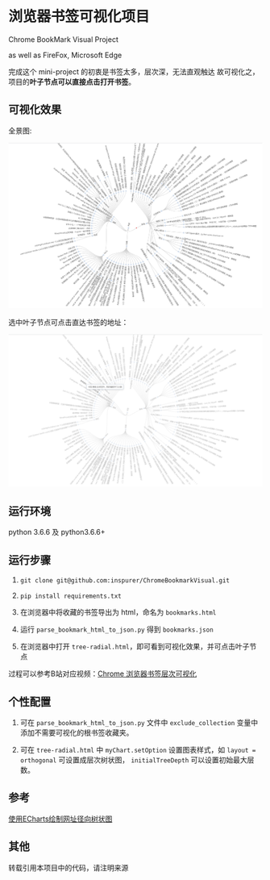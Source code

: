 # 浏览器书签可视化项目

Chrome BookMark Visual Project

as well as FireFox, Microsoft Edge

完成这个 mini-project 的初衷是书签太多，层次深，无法直观触达
故可视化之，项目的**叶子节点可以直接点击打开书签**。

## 可视化效果

全景图: 

![](./img/all.png)

选中叶子节点可点击直达书签的地址：

![](./img/click.png)

## 运行环境
python 3.6.6 及 python3.6.6+

## 运行步骤
1.  `git clone git@github.com:inspurer/ChromeBookmarkVisual.git`

2.  `pip install requirements.txt`

3.  在浏览器中将收藏的书签导出为 html，命名为 `bookmarks.html`

4.  运行 `parse_bookmark_html_to_json.py` 得到 `bookmarks.json`

5.  在浏览器中打开 `tree-radial.html`，即可看到可视化效果，并可点击叶子节点

过程可以参考B站对应视频：[Chrome 浏览器书签层次可视化
](https://www.bilibili.com/video/BV1JY411p7f2)

## 个性配置

1. 可在 `parse_bookmark_html_to_json.py` 文件中 `exclude_collection` 变量中添加不需要可视化的根书签收藏夹。

2. 可在 `tree-radial.html` 中 `myChart.setOption` 设置图表样式，如 `layout = orthogonal` 可设置成层次树状图，
   `initialTreeDepth` 可以设置初始最大层数。


## 参考

[使用ECharts绘制网址径向树状图](https://www.cnblogs.com/rustfisher/p/15219690.html)

## 其他

转载引用本项目中的代码，请注明来源

